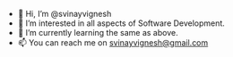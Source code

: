 - 👋 Hi, I’m @svinayvignesh
- 👀 I’m interested in all aspects of Software Development.
- 🌱 I’m currently learning the same as above.
- 📫 You can reach me on svinayvignesh@gmail.com

<!---
svinayvignesh/svinayvignesh is a ✨ special ✨ repository because its `README.md` (this file) appears on your GitHub profile.
You can click the Preview link to take a look at your changes.
--->
